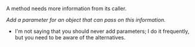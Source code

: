 A method needs more information from its caller.

*Add a parameter for an object that can pass on this information.*

+ I'm not saying that you should never add parameters; I do it frequently, but you need to be aware of the alternatives.
